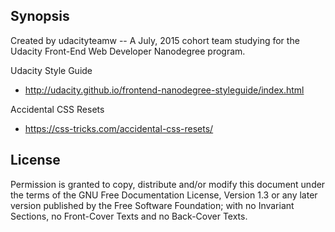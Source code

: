 ## Synopsis

Created by udacityteamw -- A July, 2015 cohort team studying for the Udacity Front-End Web Developer Nanodegree program.

Udacity Style Guide

- http://udacity.github.io/frontend-nanodegree-styleguide/index.html

Accidental CSS Resets

- https://css-tricks.com/accidental-css-resets/ 

## License

Permission is granted to copy, distribute and/or modify this document under the terms of the GNU Free Documentation License, Version 1.3 or any later version published by the Free Software Foundation; with no Invariant Sections, no Front-Cover Texts and no Back-Cover Texts.  
